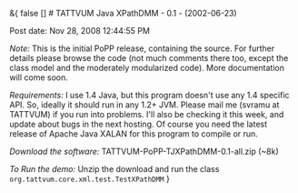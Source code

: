 &{<nil> false <nil> <nil> [] <nil> <nil> <nil> <nil> # TATTVUM Java XPathDMM - 0.1 - (2002-06-23)

Post date: Nov 28, 2008 12:44:55 PM

*Note:* This is the initial PoPP release, containing the source. For further details please browse the code (not much comments there too, except the class model and the moderately modularized code). More documentation will come soon.

*Requirements:* I use 1.4 Java, but this program doesn't use any 1.4 specific API. So, ideally it should run in any 1.2+ JVM. Please mail me (svramu at TATTVUM) if you run into problems. I'll also be checking it this week, and update about bugs in the next hosting. Of course you need the latest release of Apache Java XALAN for this program to compile or run.

*Download the software:* TATTVUM-PoPP-TJXPathDMM-0.1-all.zip (~8k)

*To Run the demo:* Unzip the download and run the class `org.tattvum.core.xml.test.TestXPathDMM`
}